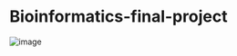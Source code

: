 # Bioinformatics-final-project
![image](https://user-images.githubusercontent.com/45666501/164752637-f22a4d3a-3fb8-4f78-94cd-cc54cce2adab.png)
